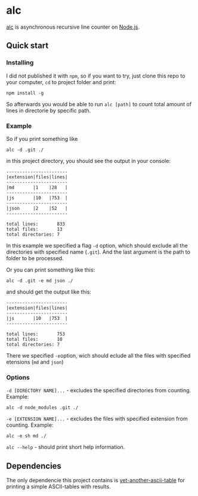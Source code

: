 # alc

[alc](https://github.com/Dischain/alc) is asynchronous recursive line counter on [Node.js](https://nodejs.org).


## Quick start

### Installing

I did not published it with `npm`, so if you want to try, just clone this repo to your computer, ```cd``` to project folder and print:

```
npm install -g
```
So afterwards you would be able to run ```alc [path]``` to count total amount of lines in directorie by specific path.

### Example

So if you print something like 

```
alc -d .git ./
```

in this project directory, you should see the output in your console:

```
-----------------------
|extension|files|lines|
-----------------------
|md       |1    |28   |
-----------------------
|js       |10   |753  |
-----------------------
|json     |2    |52   |
-----------------------

total lines:       833
total files:       13
total directories: 7

```

In this example we specified a flag ```-d``` option, which should exclude all the directories with specified name (```.git```). And the last argument is the path to folder to be processed.

Or you can print something like this:

```alc -d .git -e md json ./```

and should get the output like this:

```
-----------------------
|extension|files|lines|
-----------------------
|js       |10   |753  |
-----------------------

total lines:       753
total files:       10
total directories: 7
```

There we specified ```-e```option, wich should eclude all the files with specified etensions (```md``` and ```json```)

### Options

```-d [DIRECTORY NAME]...``` - excludes the specified directories from counting. Example:

```alc -d node_modules .git ./```


```-e [EXTENSION NAME]...``` - excludes the files with specified extension from counting. Example:

```alc -e sh md ./```


```alc --help``` - should print short help information.


## Dependencies

The only dependencie this project contains is [yet-another-ascii-table](https://github.com/Dischain/yet-another-ascii-table) for printing a simple ASCII-tables with results.